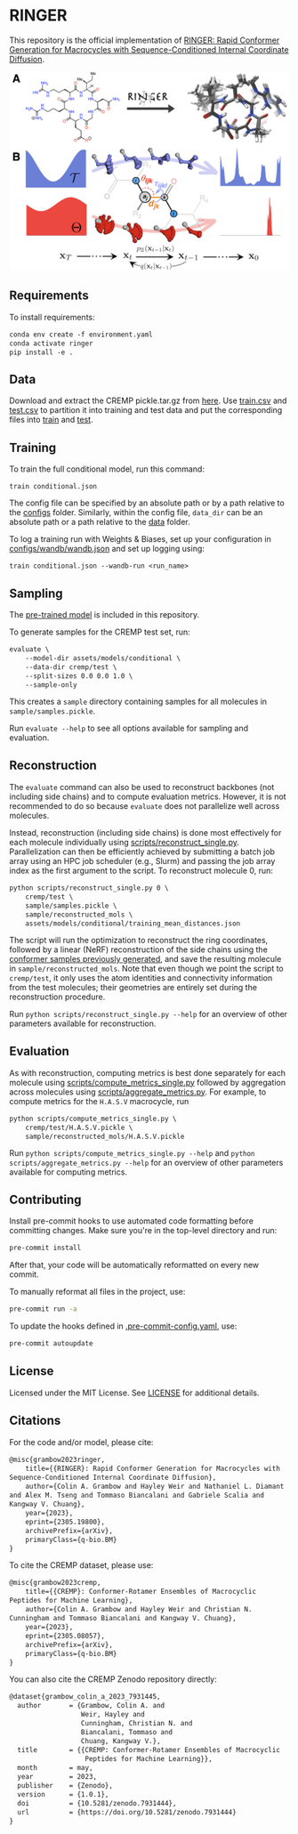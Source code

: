 # RINGER

This repository is the official implementation of [RINGER: Rapid Conformer Generation for Macrocycles with Sequence-Conditioned Internal Coordinate Diffusion](https://arxiv.org/abs/2305.19800).

![cover](assets/overview.png)

## Requirements

To install requirements:

```setup
conda env create -f environment.yaml
conda activate ringer
pip install -e .
```

## Data

Download and extract the CREMP pickle.tar.gz from [here](https://doi.org/10.5281/zenodo.7931444). Use [train.csv](data/cremp/train.csv) and [test.csv](data/cremp/test.csv) to partition it into training and test data and put the corresponding files into [train](data/cremp/train) and [test](data/cremp/test).

## Training

To train the full conditional model, run this command:

```train
train conditional.json
```

The config file can be specified by an absolute path or by a path relative to the [configs](configs) folder. Similarly, within the config file, `data_dir` can be an absolute path or a path relative to the [data](data) folder.

To log a training run with Weights & Biases, set up your configuration in [configs/wandb/wandb.json](configs/wandb/wandb.json) and set up logging using:

```train
train conditional.json --wandb-run <run_name>
```

## Sampling

The [pre-trained model](assets/models/conditional) is included in this repository.

To generate samples for the CREMP test set, run:

```eval
evaluate \
    --model-dir assets/models/conditional \
    --data-dir cremp/test \
    --split-sizes 0.0 0.0 1.0 \
    --sample-only
```

This creates a `sample` directory containing samples for all molecules in `sample/samples.pickle`.

Run `evaluate --help` to see all options available for sampling and evaluation.

## Reconstruction

The `evaluate` command can also be used to reconstruct backbones (not including side chains) and to compute evaluation metrics. However, it is not recommended to do so because `evaluate` does not parallelize well across molecules.

Instead, reconstruction (including side chains) is done most effectively for each molecule individually using [scripts/reconstruct_single.py](scripts/reconstruct_single.py). Parallelization can then be efficiently achieved by submitting a batch job array using an HPC job scheduler (e.g., Slurm) and passing the job array index as the first argument to the script. To reconstruct molecule 0, run:

```shell
python scripts/reconstruct_single.py 0 \
    cremp/test \
    sample/samples.pickle \
    sample/reconstructed_mols \
    assets/models/conditional/training_mean_distances.json
```

The script will run the optimization to reconstruct the ring coordinates, followed by a linear (NeRF) reconstruction of the side chains using the [conformer samples previously generated](#sampling), and save the resulting molecule in `sample/reconstructed_mols`. Note that even though we point the script to `cremp/test`, it only uses the atom identities and connectivity information from the test molecules; their geometries are entirely set during the reconstruction procedure.

Run `python scripts/reconstruct_single.py --help` for an overview of other parameters available for reconstruction.

## Evaluation

As with reconstruction, computing metrics is best done separately for each molecule using [scripts/compute_metrics_single.py](scripts/compute_metrics_single.py) followed by aggregation across molecules using [scripts/aggregate_metrics.py](scripts/aggregate_metrics.py). For example, to compute metrics for the `H.A.S.V` macrocycle, run

```shell
python scripts/compute_metrics_single.py \
    cremp/test/H.A.S.V.pickle \
    sample/reconstructed_mols/H.A.S.V.pickle
```

Run `python scripts/compute_metrics_single.py --help` and `python scripts/aggregate_metrics.py --help` for an overview of other parameters available for computing metrics.

## Contributing

Install pre-commit hooks to use automated code formatting before committing changes. Make sure you're in the top-level directory and run:

```bash
pre-commit install
```

After that, your code will be automatically reformatted on every new commit.

To manually reformat all files in the project, use:

```bash
pre-commit run -a
```

To update the hooks defined in [.pre-commit-config.yaml](.pre-commit-config.yaml), use:

```bash
pre-commit autoupdate
```

## License

Licensed under the MIT License. See [LICENSE](LICENSE) for additional details.

## Citations

For the code and/or model, please cite:

```
@misc{grambow2023ringer,
    title={{RINGER}: Rapid Conformer Generation for Macrocycles with Sequence-Conditioned Internal Coordinate Diffusion}, 
    author={Colin A. Grambow and Hayley Weir and Nathaniel L. Diamant and Alex M. Tseng and Tommaso Biancalani and Gabriele Scalia and Kangway V. Chuang},
    year={2023},
    eprint={2305.19800},
    archivePrefix={arXiv},
    primaryClass={q-bio.BM}
}
```

To cite the CREMP dataset, please use:

```
@misc{grambow2023cremp,
    title={{CREMP}: Conformer-Rotamer Ensembles of Macrocyclic Peptides for Machine Learning}, 
    author={Colin A. Grambow and Hayley Weir and Christian N. Cunningham and Tommaso Biancalani and Kangway V. Chuang},
    year={2023},
    eprint={2305.08057},
    archivePrefix={arXiv},
    primaryClass={q-bio.BM}
}
```

You can also cite the CREMP Zenodo repository directly:

```
@dataset{grambow_colin_a_2023_7931445,
  author       = {Grambow, Colin A. and
                  Weir, Hayley and
                  Cunningham, Christian N. and
                  Biancalani, Tommaso and
                  Chuang, Kangway V.},
  title        = {{CREMP: Conformer-Rotamer Ensembles of Macrocyclic 
                   Peptides for Machine Learning}},
  month        = may,
  year         = 2023,
  publisher    = {Zenodo},
  version      = {1.0.1},
  doi          = {10.5281/zenodo.7931444},
  url          = {https://doi.org/10.5281/zenodo.7931444}
}
```
